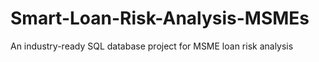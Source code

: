 # Smart-Loan-Risk-Analysis-MSMEs
An industry-ready SQL database project for MSME loan risk analysis
